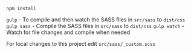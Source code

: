 ﻿`npm install`  

`gulp` - To compile and then watch the SASS files in `src/sass` to `dist/css`
`gulp sass` - Compile the SASS files in `src/sass` to `dist/css`
`gulp watch`  - Watch for file changes and compile when needed
  
For local changes to this project edit `src/sass/_custom.scss`  